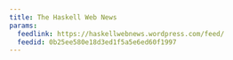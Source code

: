 ```yaml
---
title: The Haskell Web News
params:
  feedlink: https://haskellwebnews.wordpress.com/feed/
  feedid: 0b25ee580e18d3ed1f5a5e6ed60f1997
---
```

